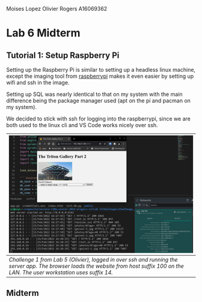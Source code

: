 Moises Lopez 
Olivier Rogers A16069362


# Lab 6 Midterm

## Tutorial 1: Setup Raspberry Pi

Setting up the Raspberry Pi is similar to setting up a headless linux machine, except the imaging tool from [raspberrypi](https://www.raspberrypi.com/software/) makes it even easier by setting up wifi and ssh in the image.   

Setting up SQL was nearly identical to that on my system with the main difference being the package manager used (apt on the pi and pacman on my system).  

We decided to stick with ssh for logging into the raspberrypi, since we are both used to the linux cli and VS Code works nicely over ssh.  

| ![Olivier Lab 5 Challenge](images/T1_Oli.png) |
|:--- |
| *Challenge 1 from Lab 5 (Olivier), logged in over ssh and running the server app. The browser loads the website from host suffix 100 on the LAN. The user workstation uses suffix 14.* |

## Midterm
